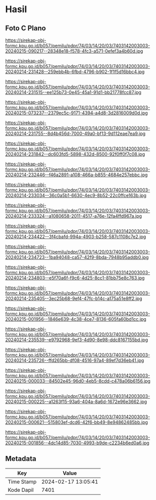 # Hasil

## Foto C Plano

https://sirekap-obj-formc.kpu.go.id/b057/pemilu/pdpr/74/03/14/20/03/7403142003003-20240215-090217--28348e18-f578-4fc3-a571-0efef3a4b60d.jpg

https://sirekap-obj-formc.kpu.go.id/b057/pemilu/pdpr/74/03/14/20/03/7403142003003-20240214-231428--259ebb4b-6fbd-4796-b902-1f1f5d16bbc4.jpg

https://sirekap-obj-formc.kpu.go.id/b057/pemilu/pdpr/74/03/14/20/03/7403142003003-20240214-231515--ee125b73-0e45-45a1-91d1-bb21778fcc87.jpg

https://sirekap-obj-formc.kpu.go.id/b057/pemilu/pdpr/74/03/14/20/03/7403142003003-20240215-073237--2379ec5c-9171-4394-a4d8-3d2816009d0d.jpg

https://sirekap-obj-formc.kpu.go.id/b057/pemilu/pdpr/74/03/14/20/03/7403142003003-20240214-231755--8d4b456d-7000-49a0-bf13-9d112eae7ea9.jpg

https://sirekap-obj-formc.kpu.go.id/b057/pemilu/pdpr/74/03/14/20/03/7403142003003-20240214-231842--dc603fd5-5898-432d-8500-92f0ff0f7c08.jpg

https://sirekap-obj-formc.kpu.go.id/b057/pemilu/pdpr/74/03/14/20/03/7403142003003-20240214-232446--f46a2891-a108-466a-b855-4684e257ebbc.jpg

https://sirekap-obj-formc.kpu.go.id/b057/pemilu/pdpr/74/03/14/20/03/7403142003003-20240214-233034--36c0a5b1-6630-4ec9-8b52-22c0ffce163b.jpg

https://sirekap-obj-formc.kpu.go.id/b057/pemilu/pdpr/74/03/14/20/03/7403142003003-20240214-233324--a1080658-2011-4517-a76e-12fa4ffd967a.jpg

https://sirekap-obj-formc.kpu.go.id/b057/pemilu/pdpr/74/03/14/20/03/7403142003003-20240214-234422--3f4cbafd-994a-4903-b258-587c1108c7e2.jpg

https://sirekap-obj-formc.kpu.go.id/b057/pemilu/pdpr/74/03/14/20/03/7403142003003-20240214-234723--1ba94048-ca57-42f9-8bda-7948b95addb0.jpg

https://sirekap-obj-formc.kpu.go.id/b057/pemilu/pdpr/74/03/14/20/03/7403142003003-20240214-234803--e5f70a6f-f9c6-4d25-8cc1-81bb75e8c763.jpg

https://sirekap-obj-formc.kpu.go.id/b057/pemilu/pdpr/74/03/14/20/03/7403142003003-20240214-235405--3ec25b68-9ef4-47fc-b14c-a175a51e8ff2.jpg

https://sirekap-obj-formc.kpu.go.id/b057/pemilu/pdpr/74/03/14/20/03/7403142003003-20240215-001956--1846e639-4c38-4ce7-8136-605fa60bd1cc.jpg

https://sirekap-obj-formc.kpu.go.id/b057/pemilu/pdpr/74/03/14/20/03/7403142003003-20240214-235539--e9792968-9ef3-4d90-8e98-ddc8167155bd.jpg

https://sirekap-obj-formc.kpu.go.id/b057/pemilu/pdpr/74/03/14/20/03/7403142003003-20240214-235726--ffd265bb-df08-4516-97a4-89ef7d36eb41.jpg

https://sirekap-obj-formc.kpu.go.id/b057/pemilu/pdpr/74/03/14/20/03/7403142003003-20240215-000033--84502e45-96d0-4eb5-8cdd-c478a06b6156.jpg

https://sirekap-obj-formc.kpu.go.id/b057/pemilu/pdpr/74/03/14/20/03/7403142003003-20240215-000225--a1263f15-93a6-404a-8a6d-1672e96e3662.jpg

https://sirekap-obj-formc.kpu.go.id/b057/pemilu/pdpr/74/03/14/20/03/7403142003003-20240215-000621--515803ef-dcd6-42f6-bb49-8e94862485bb.jpg

https://sirekap-obj-formc.kpu.go.id/b057/pemilu/pdpr/74/03/14/20/03/7403142003003-20240215-001856--4dc14d85-7030-4993-b9de-c2234b6ed0a6.jpg


## Metadata

| Key        | Value               |
| ---------- | ------------------- |
| Time Stamp | 2024-02-17 13:05:41 |
| Kode Dapil | 7401                |



